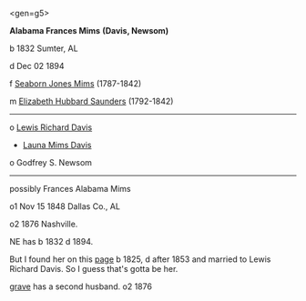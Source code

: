 <gen=g5>

<b>Alabama Frances Mims</b> <b>(Davis, Newsom)</b>

b 1832 Sumter, AL

d Dec 02 1894

f [Seaborn Jones Mims](../g6/seaborn_jones_mims.md) (1787-1842)

m [Elizabeth Hubbard Saunders](../g6/elizabeth_hubbard_saunders.md) (1792-1842)

<hr>

o [Lewis Richard Davis](../g5/lewis_richard_davis.md)

- [Launa Mims Davis](../g4/launa_mims_davis.md)

o Godfrey S. Newsom

<hr>

possibly Frances Alabama Mims

o1 Nov 15 1848 Dallas Co., AL

o2 1876 Nashville.

NE has b 1832 d 1894.  

But I found her on this [page](http://genweb.jrac.com/genweb.php?DB=gwdb33&ID=I28088&query=li) b 1825, d after 1853 and married to Lewis Richard Davis.  So I guess that's gotta be her.

[grave](https://www.findagrave.com/memorial/109059404/frances-alabama-davis_newsom) has a second husband. o2 1876

